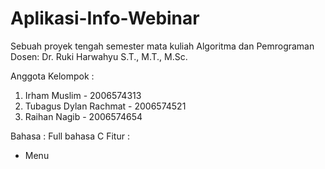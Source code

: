 # Aplikasi-Info-Webinar
Sebuah proyek tengah semester mata kuliah Algoritma dan Pemrograman
Dosen:  Dr. Ruki Harwahyu S.T., M.T., M.Sc.

Anggota Kelompok :
1. Irham Muslim           - 2006574313
3. Tubagus Dylan Rachmat  - 2006574521
4. Raihan Nagib           - 2006574654

Bahasa : Full bahasa C
Fitur :
- Menu 
